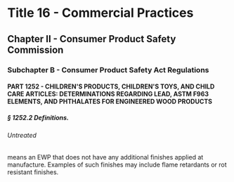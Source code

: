 
# Title 16 - Commercial Practices
## Chapter II - Consumer Product Safety Commission
### Subchapter B - Consumer Product Safety Act Regulations
#### PART 1252 - CHILDREN'S PRODUCTS, CHILDREN'S TOYS, AND CHILD CARE ARTICLES: DETERMINATIONS REGARDING LEAD, ASTM F963 ELEMENTS, AND PHTHALATES FOR ENGINEERED WOOD PRODUCTS
##### § 1252.2 Definitions.
###### Untreated

means an EWP that does not have any additional finishes applied at manufacture. Examples of such finishes may include flame retardants or rot resistant finishes.
